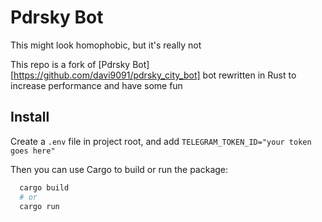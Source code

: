 # Pdrsky Bot

This might look homophobic, but it's really not

This repo is a fork of [Pdrsky Bot][https://github.com/davi9091/pdrsky_city_bot] bot rewritten in Rust to increase performance and have some fun


## Install
Create a `.env` file in project root, and add `TELEGRAM_TOKEN_ID="your token goes here"`

Then you can use Cargo to build or run the package:
```sh
  cargo build
  # or
  cargo run
```

